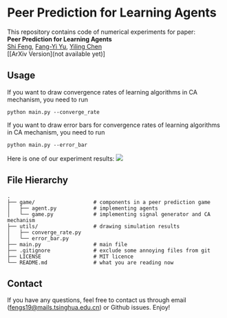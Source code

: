 # Peer Prediction for Learning Agents
This repository contains code of numerical experiments for paper:  
**Peer Prediction for Learning Agents**  
[Shi Feng](https://fengshi.link), [Fang-Yi Yu](http://www-personal.umich.edu/~fayu/), [Yiling Chen](https://yiling.seas.harvard.edu/)  
[[ArXiv Version](not available yet)]

## Usage
If you want to draw convergence rates of learning algorithms in CA mechanism, you need to run
```
python main.py --converge_rate
```

If you want to draw error bars for convergence rates of learning algorithms in CA mechanism, you need to run
```
python main.py --error_bar
```

Here is one of our experiment results:
![](https://github.com/fengtony686/peer-prediction-convergence/blob/main/results/converge_rate.png)

## File Hierarchy

```
.
├── game/                   # components in a peer prediction game
│   ├── agent.py            # implementing agents
│   └── game.py             # implementing signal generator and CA mechanism
├── utils/                  # drawing simulation results
│   ├── converge_rate.py
│   └── error_bar.py
├── main.py                 # main file
├── .gitignore              # exclude some annoying files from git
├── LICENSE                 # MIT licence
└── README.md               # what you are reading now
```

## Contact
If you have any questions, feel free to contact us through email (fengs19@mails.tsinghua.edu.cn) or Github issues. Enjoy!
